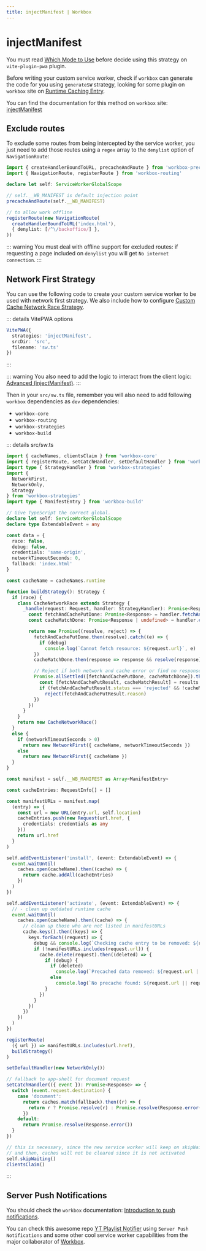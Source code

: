 ```yaml
---
title: injectManifest | Workbox
---
```


# injectManifest

You must read [Which Mode to Use](https://developer.chrome.com/docs/workbox/modules/workbox-build/#which-mode-to-use) before decide using this strategy on `vite-plugin-pwa` plugin.

Before writing your custom service worker, check if `workbox` can generate the code for you using `generateSW` strategy, looking for some plugin on `workbox` site on [Runtime Caching Entry](https://developer.chrome.com/docs/workbox/reference/workbox-build/#type-RuntimeCaching).

You can find the documentation for this method on `workbox` site: [injectManifest](https://developer.chrome.com/docs/workbox/reference/workbox-build/#method-injectManifest)


## Exclude routes

To exclude some routes from being intercepted by the service worker, you just need to add those routes using a `regex` array to the `denylist` option of `NavigationRoute`:

```ts
import { createHandlerBoundToURL, precacheAndRoute } from 'workbox-precaching'
import { NavigationRoute, registerRoute } from 'workbox-routing'

declare let self: ServiceWorkerGlobalScope

// self.__WB_MANIFEST is default injection point
precacheAndRoute(self.__WB_MANIFEST)

// to allow work offline
registerRoute(new NavigationRoute(
  createHandlerBoundToURL('index.html'),
  { denylist: [/^\/backoffice/] },
))
```

::: warning
You must deal with offline support for excluded routes: if requesting a page included on `denylist` you will get `No internet connection`.
:::

## Network First Strategy

You can use the following code to create your custom service worker to be used with network first strategy. We also include how to configure [Custom Cache Network Race Strategy](https://jakearchibald.com/2014/offline-cookbook/#cache--network-race).

::: details VitePWA options
```ts
VitePWA({
  strategies: 'injectManifest',
  srcDir: 'src',
  filename: 'sw.ts'
})
```
:::

::: warning
You also need to add the logic to interact from the client logic: [Advanced (injectManifest)](/guide/inject-manifest).
:::

Then in your `src/sw.ts` file, remember you will also need to add following `workbox` dependencies as `dev` dependencies:
- `workbox-core`
- `workbox-routing`
- `workbox-strategies`
- `workbox-build`

::: details src/sw.ts
```ts
import { cacheNames, clientsClaim } from 'workbox-core'
import { registerRoute, setCatchHandler, setDefaultHandler } from 'workbox-routing'
import type { StrategyHandler } from 'workbox-strategies'
import {
  NetworkFirst,
  NetworkOnly,
  Strategy
} from 'workbox-strategies'
import type { ManifestEntry } from 'workbox-build'

// Give TypeScript the correct global.
declare let self: ServiceWorkerGlobalScope
declare type ExtendableEvent = any

const data = {
  race: false,
  debug: false,
  credentials: 'same-origin',
  networkTimeoutSeconds: 0,
  fallback: 'index.html'
}

const cacheName = cacheNames.runtime

function buildStrategy(): Strategy {
  if (race) {
    class CacheNetworkRace extends Strategy {
      _handle(request: Request, handler: StrategyHandler): Promise<Response | undefined> {
        const fetchAndCachePutDone: Promise<Response> = handler.fetchAndCachePut(request)
        const cacheMatchDone: Promise<Response | undefined> = handler.cacheMatch(request)

        return new Promise((resolve, reject) => {
          fetchAndCachePutDone.then(resolve).catch((e) => {
            if (debug)
              console.log(`Cannot fetch resource: ${request.url}`, e)
          })
          cacheMatchDone.then(response => response && resolve(response))

          // Reject if both network and cache error or find no response.
          Promise.allSettled([fetchAndCachePutDone, cacheMatchDone]).then((results) => {
            const [fetchAndCachePutResult, cacheMatchResult] = results
            if (fetchAndCachePutResult.status === 'rejected' && !cacheMatchResult.value)
              reject(fetchAndCachePutResult.reason)
          })
        })
      }
    }
    return new CacheNetworkRace()
  }
  else {
    if (networkTimeoutSeconds > 0)
      return new NetworkFirst({ cacheName, networkTimeoutSeconds })
    else
      return new NetworkFirst({ cacheName })
  }
}

const manifest = self.__WB_MANIFEST as Array<ManifestEntry>

const cacheEntries: RequestInfo[] = []

const manifestURLs = manifest.map(
  (entry) => {
    const url = new URL(entry.url, self.location)
    cacheEntries.push(new Request(url.href, {
      credentials: credentials as any
    }))
    return url.href
  }
)

self.addEventListener('install', (event: ExtendableEvent) => {
  event.waitUntil(
    caches.open(cacheName).then((cache) => {
      return cache.addAll(cacheEntries)
    })
  )
})

self.addEventListener('activate', (event: ExtendableEvent) => {
  // - clean up outdated runtime cache
  event.waitUntil(
    caches.open(cacheName).then((cache) => {
      // clean up those who are not listed in manifestURLs
      cache.keys().then((keys) => {
        keys.forEach((request) => {
          debug && console.log(`Checking cache entry to be removed: ${request.url}`)
          if (!manifestURLs.includes(request.url)) {
            cache.delete(request).then((deleted) => {
              if (debug) {
                if (deleted)
                  console.log(`Precached data removed: ${request.url || request}`)
                else
                  console.log(`No precache found: ${request.url || request}`)
              }
            })
          }
        })
      })
    })
  )
})

registerRoute(
  ({ url }) => manifestURLs.includes(url.href),
  buildStrategy()
)

setDefaultHandler(new NetworkOnly())

// fallback to app-shell for document request
setCatchHandler(({ event }): Promise<Response> => {
  switch (event.request.destination) {
    case 'document':
      return caches.match(fallback).then((r) => {
        return r ? Promise.resolve(r) : Promise.resolve(Response.error())
      })
    default:
      return Promise.resolve(Response.error())
  }
})

// this is necessary, since the new service worker will keep on skipWaiting state
// and then, caches will not be cleared since it is not activated
self.skipWaiting()
clientsClaim()
```
:::

## Server Push Notifications

You should check the `workbox` documentation: [Introduction to push notifications](https://developers.google.com/web/ilt/pwa/introduction-to-push-notifications). 

You can check this awesome repo [YT Playlist Notifier](https://github.com/jeffposnick/yt-playlist-notifier) using `Server Push Notifications` and some other cool service worker capabilities from the major collaborator of [Workbox](https://developers.google.com/web/tools/workbox).
